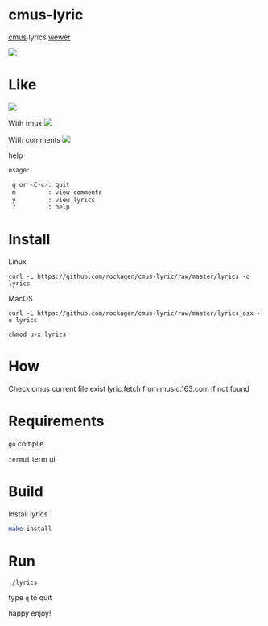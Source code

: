 # cmus-lyric
[cmus](https://cmus.github.io/) lyrics [viewer](https://asciinema.org/a/69vGAibC1uvkDBR7WuSecbydd)

![](https://api.travis-ci.org/rockagen/cmus-lyric.svg?branch=master)

# Like
![](https://i.imgur.com/WNxuUZ7.png)

With tmux 
![](https://i.imgur.com/wL3tPZa.png)

With comments
![](https://i.imgur.com/UUUf9lZ.png)

help
```bash
usage:

 q or <C-c>: quit
 m         : view comments
 y         : view lyrics
 ?         : help


```


# Install
Linux

`curl -L https://github.com/rockagen/cmus-lyric/raw/master/lyrics -o lyrics`

MacOS

`curl -L https://github.com/rockagen/cmus-lyric/raw/master/lyrics_osx -o lyrics`


`chmod u+x lyrics`


# How
Check cmus current file exist lyric,fetch from music.163.com if not found

# Requirements
`go` compile 

`termui` term ui


# Build
Install lyrics
```bash
make install
```


# Run
`./lyrics`

type `q` to quit


happy enjoy!
